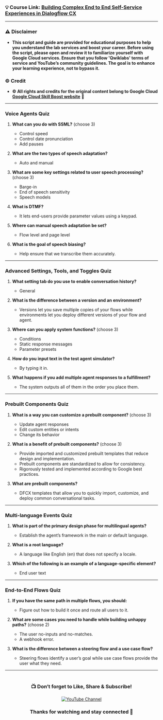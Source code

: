 ### 💡 Course Link: [Building Complex End to End Self-Service Experiences in Dialogflow CX](https://www.cloudskillsboost.google/course_templates/1103)

---

### ⚠️ Disclaimer
- **This script and guide are provided for educational purposes to help you understand the lab services and boost your career. Before using the script, please open and review it to familiarize yourself with Google Cloud services. Ensure that you follow 'Qwiklabs' terms of service and YouTube’s community guidelines. The goal is to enhance your learning experience, not to bypass it.**

### © Credit
- **© All rights and credits for the original content belong to Google Cloud [Google Cloud Skill Boost website](https://www.cloudskillsboost.google/)** 🙏

---

### **Voice Agents Quiz**

1. **What can you do with SSML?** (choose 3)  
   - Control speed  
   - Control date pronunciation  
   - Add pauses  

2. **What are the two types of speech adaptation?**  
   - Auto and manual  

3. **What are some key settings related to user speech processing?** (choose 3)  
   - Barge-in  
   - End of speech sensitivity  
   - Speech models  

4. **What is DTMF?**  
   - It lets end-users provide parameter values using a keypad.  

5. **Where can manual speech adaptation be set?**  
   - Flow level and page level  

6. **What is the goal of speech biasing?**  
   - Help ensure that we transcribe them accurately.  

---

### **Advanced Settings, Tools, and Toggles Quiz**

1. **What setting tab do you use to enable conversation history?**  
   - General  

2. **What is the difference between a version and an environment?**  
   - Versions let you save multiple copies of your flows while environments let you deploy different versions of your flow and agent.  

3. **Where can you apply system functions?** (choose 3)  
   - Conditions  
   - Static response messages  
   - Parameter presets  

4. **How do you input text in the test agent simulator?**  
   - By typing it in.  

5. **What happens if you add multiple agent responses to a fulfillment?**  
   - The system outputs all of them in the order you place them.  

---

### **Prebuilt Components Quiz**

1. **What is a way you can customize a prebuilt component?** (choose 3)  
   - Update agent responses  
   - Edit custom entities or intents  
   - Change its behavior  

2. **What is a benefit of prebuilt components?** (choose 3)  
   - Provide imported and customized prebuilt templates that reduce design and implementation.  
   - Prebuilt components are standardized to allow for consistency.  
   - Rigorously tested and implemented according to Google best practices.  

3. **What are prebuilt components?**  
   - DFCX templates that allow you to quickly import, customize, and deploy common conversational tasks.  

---

### **Multi-language Events Quiz**

1. **What is part of the primary design phase for multilingual agents?**  
   - Establish the agent’s framework in the main or default language.  

2. **What is a root language?**  
   - A language like English (en) that does not specify a locale.  

3. **Which of the following is an example of a language-specific element?**  
   - End user text  

---

### **End-to-End Flows Quiz**

1. **If you have the same path in multiple flows, you should:**  
   - Figure out how to build it once and route all users to it.  

2. **What are some cases you need to handle while building unhappy paths?** (choose 2)  
   - The user no-inputs and no-matches.  
   - A webhook error.  

3. **What is the difference between a steering flow and a use case flow?**  
   - Steering flows identify a user’s goal while use case flows provide the user what they need.  

---

<div align="center" style="padding: 5px;">
  <h3>📺 Don’t forget to Like, Share & Subscribe!</h3>

  <a href="https://www.youtube.com/@ArcadeGenius-z1">
    <img src="https://img.shields.io/badge/YouTube-Arcade_Genius-FF0000?style=for-the-badge&logo=youtube&logoColor=white" alt="YouTube Channel">
  </a>

  <h3>Thanks for watching and stay connected 🙂</h3>
</div>
